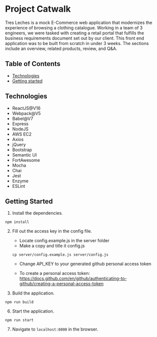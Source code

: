 # Project Catwalk
Tres Leches is a mock E-Commerce web application that modernizes the experience of browsing a clothing catalogue. Working in a team of 3 engineers, we were tasked with creating a retail portal that fulfills the business requirements document set out by our client. This front end application was to be built from scratch in under 3 weeks. The sections include an overview, related products, review, and Q&A.

## Table of Contents
* [Technologies](#technologies "Goto technologies")
* [Getting started](#getting-started "Goto getting-started")

## Technologies
* ReactJS@V16
* Webpack@V5
* Babel@V7
* Express
* NodeJS
* AWS EC2
* Axios
* jQuery
* Bootstrap
* Semantic UI
* FortAwesome
* Mocha
* Chai
* Jest
* Enzyme
* ESLint


## Getting Started
1. Install the dependencies. 
  ```
  npm install 
  ```
2. Fill out the access key in the config file. 
   * Locate config.example.js in the server folder
   * Make a copy and title it config.js
   
   ```cp server/config.example.js server/config.js```   
   * Change API_KEY to your generated github personal access token
   
   * To create a personal access token: https://docs.github.com/en/github/authenticating-to-github/creating-a-personal-access-token
5. Build the application. 
  ```
  npm run build
  ```
6. Start the application.
  ```
  npm run start
  ```
7. Navigate to ```localhost:8000``` in the browser.

<!------
GIT SET-UP INSTRUCTIONS

1. Start with the master branch
'git checkout main'
'git fetch origin'
'git reset --hard origin/main'

Switches repo to the 'main' branch, and pulls the latest commits, resetting the repo's local copy of 'main' to match the latest version.

2. Create a new branch
'git checkout -b new-feature'

Checkout a new branch called 'new-feature' based on 'main'. Switches to branch and creates branch if didn't already exist

3. Update, add, commit, and push changes
'git status'
'git add <some-file>'
'git commit'

Edit, stage and commit changes in the usual fashion. Work on the feature and make regular commits at set intervals or between accomplishments.

4. Push feature branch to remote
'git push -u origin new-feature'

Push new-feature to the central repo (origin) and '-u' to add it as a remote tracking branch. After setting up the tracking branch, git push can be invoke without any parameters to automatically push new-feature branch to the central repo.

Create a pull request on GitHub and add reviewers

5. Resolve feedback
Teammates can comment and approve pushed commits. Resolve commits locally, commit, and push suggested changes. Updates will appear in the pull request.

6. Merge your pull request
'git checkout main'
'git pull'
'git checkout new-feature'
'git merge main'
Fix conflicts
'git checkout new-feature'
'git add' 'git commit'
'git push origin new-feature'

Alternatively, you can Rebase
'git checkout new-feature'
'git rebase main'
Fix conflicts
'git add .'
'git rebase --continue'



Before you merge, resolve merge conflicts if you have made changes to the repo. When your pull requst is approved and conflict-free, add code to the 'main' branch. Merge from the pull request in GitHub.

https://www.atlassian.com/git/tutorials/comparing-workflows/feature-branch-workflow
----->
